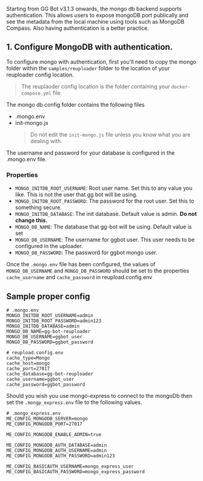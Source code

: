 Starting from GG Bot v3.1.3 onwards, the mongo db backend supports authentication. This allows users to expose mongoDB port publically and see the metadata from the local machine using tools such as MongoDB Compass. Also having authentication is a better practice.

## 1. Configure MongoDB with authentication.

To configure mongo with authentication, first you'll need to copy the mongo folder within the `samples/reuploader` folder to the location of your reuploader config location.
> The reuplaoder config location is the folder containing your `docker-compose.yml` file

The mongo db config folder contains the following files
- .mongo.env
- init-mongo.js
  > Do not edit the `init-mongo.js` file unless you know what you are dealing with.

The username and password for your database is configured in the .mongo.env file.

### Properties
- `MONGO_INITDB_ROOT_USERNAME`: Root user name. Set this to any value you like. This is not the user that gg bot will be using.
- `MONGO_INITDB_ROOT_PASSWORD`: The password for the root user. Set this to something secure.
- `MONGO_INITDB_DATABASE`: The init database. Default value is admin. <strong>Do not change this.</strong>
- `MONGO_DB_NAME`: The database that gg-bot will be using. Default value is set
- `MONGO_DB_USERNAME`: The username for ggbot user. This user needs to be configured in the uploader.
- `MONGO_DB_PASSWORD`: The password for ggbot mongo user.


Once the `.mongo.env` file has been configured, the values of `MONGO_DB_USERNAME` and `MONGO_DB_PASSWORD` should be set to the properties `cache_username` and `cache_password` in reupload.config.env

## Sample proper config
```
# .mongo.env
MONGO_INITDB_ROOT_USERNAME=admin
MONGO_INITDB_ROOT_PASSWORD=admin123
MONGO_INITDB_DATABASE=admin
MONGO_DB_NAME=gg-bot-reuploader
MONGO_DB_USERNAME=ggbot_user
MONGO_DB_PASSWORD=ggbot_password
```

```
# reupload.config.env
cache_type=Mongo
cache_host=mongo
cache_port=27017
cache_database=gg-bot-reuploader
cache_username=ggbot_user
cache_password=ggbot_password
```

Should you wish you use mongo-express to connect to the mongoDb then set the `.mongp_express.env` file to the following values.

```
# .mongo_express.env
ME_CONFIG_MONGODB_SERVER=mongo
ME_CONFIG_MONGODB_PORT=27017

ME_CONFIG_MONGODB_ENABLE_ADMIN=true

ME_CONFIG_MONGODB_AUTH_DATABASE=admin
ME_CONFIG_MONGODB_AUTH_USERNAME=admin
ME_CONFIG_MONGODB_AUTH_PASSWORD=admin123

ME_CONFIG_BASICAUTH_USERNAME=mongo_express_user
ME_CONFIG_BASICAUTH_PASSWORD=mongo_express_password
```
